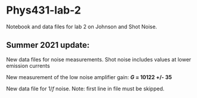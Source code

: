 # Phys431-lab-2

Notebook and data files for lab 2 on Johnson and Shot Noise.

## Summer 2021 update:

New data files for noise measurements.  Shot noise includes values at lower emission currents

New measurement of the low noise amplifier gain: <b><i>G</i> = 10122 +/- 35</b>

New data file for 1/<i>f</i> noise.  Note: first line in file must be skipped.
